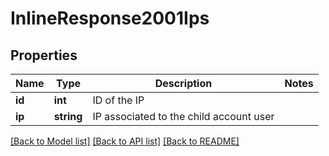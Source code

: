 # InlineResponse2001Ips

## Properties
Name | Type | Description | Notes
------------ | ------------- | ------------- | -------------
**id** | **int** | ID of the IP | 
**ip** | **string** | IP associated to the child account user | 

[[Back to Model list]](../README.md#documentation-for-models) [[Back to API list]](../README.md#documentation-for-api-endpoints) [[Back to README]](../README.md)


